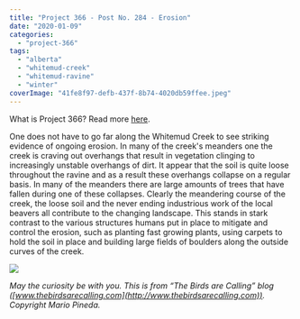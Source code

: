 ```yaml
---
title: "Project 366 - Post No. 284 - Erosion"
date: "2020-01-09"
categories: 
  - "project-366"
tags: 
  - "alberta"
  - "whitemud-creek"
  - "whitemud-ravine"
  - "winter"
coverImage: "41fe8f97-defb-437f-8b74-4020db59ffee.jpeg"
---
```


What is Project 366? Read more [here](https://thebirdsarecalling.com/2019/03/29/project-366/).

One does not have to go far along the Whitemud Creek to see striking evidence of ongoing erosion. In many of the creek's meanders one the creek is craving out overhangs that result in vegetation clinging to increasingly unstable overhangs of dirt. It appear that the soil is quite loose throughout the ravine and as a result these overhangs collapse on a regular basis. In many of the meanders there are large amounts of trees that have fallen during one of these collapses. Clearly the meandering course of the creek, the loose soil and the never ending industrious work of the local beavers all contribute to the changing landscape. This stands in stark contrast to the various structures humans put in place to mitigate and control the erosion, such as planting fast growing plants, using carpets to hold the soil in place and building large fields of boulders along the outside curves of the creek.

![](https://thebirdsarecallingandimustgo.files.wordpress.com/2020/01/41fe8f97-defb-437f-8b74-4020db59ffee.jpeg?w=1024)

_May the curiosity be with you. This is from “The Birds are Calling” blog ([www.thebirdsarecalling.com](http://www.thebirdsarecalling.com)). Copyright Mario Pineda._
